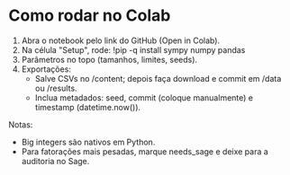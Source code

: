 # Como rodar no Colab

1) Abra o notebook pelo link do GitHub (Open in Colab).
2) Na célula "Setup", rode:
   !pip -q install sympy numpy pandas
3) Parâmetros no topo (tamanhos, limites, seeds).
4) Exportações:
   - Salve CSVs no /content; depois faça download e commit em /data ou /results.
   - Inclua metadados: seed, commit (coloque manualmente) e timestamp (datetime.now()).

Notas:
- Big integers são nativos em Python.
- Para fatorações mais pesadas, marque needs_sage e deixe para a auditoria no Sage.

